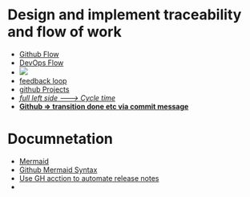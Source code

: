 # Design and implement traceability and flow of work
- [Github Flow](https://docs.github.com/en/get-started/using-github/github-flow)
- [DevOps Flow](https://www.lucidchart.com/blog/devops-process-flow)
- ![](https://corporate-assets.lucid.co/chart/365819b1-fd7c-4222-bd14-fc06c96a6aa4.png)
- [feedback loop](https://medium.com/@navya.cloudops/devops-zero-to-hero-day-13-continuous-feedback-monitoring-584bee738718)
- [github Projects](https://docs.github.com/en/issues/planning-and-tracking-with-projects/learning-about-projects/quickstart-for-projects)
- *[full left side ---> Cycle time](https://learn.microsoft.com/en-us/azure/devops/report/dashboards/charts?view=azure-devops)*
- **[Github => transition done etc via commit message](https://learn.microsoft.com/en-us/azure/devops/boards/github/link-to-from-github?view=azure-devops#use-ab-to-link-from-github-to-azure-boards-work-items)**

# Documnetation
- [Mermaid](https://mermaid.js.org/intro/syntax-reference.html)
- [Github Mermaid Syntax](https://docs.github.com/en/get-started/writing-on-github/working-with-advanced-formatting/creating-diagrams)
- [Use GH acction to automate release notes](https://docs.github.com/en/repositories/releasing-projects-on-github/automatically-generated-release-notes)
- 
